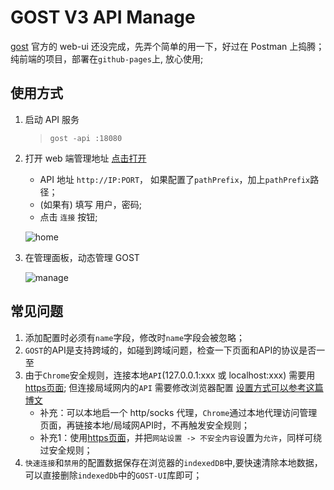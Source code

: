 # GOST V3 API Manage

[gost](https://github.com/go-gost/gost) 官方的 web-ui 还没完成，先弄个简单的用一下，好过在 Postman 上捣腾；  
纯前端的项目，部署在`github-pages`上, 放心使用;

## 使用方式

1. 启动 API 服务

   > `gost -api :18080`


2. 打开 web 端管理地址 [点击打开](http://gost.whyoop.com/)

   - API 地址 `http://IP:PORT`， 如果配置了`pathPrefix`，加上`pathPrefix`路径；
   - (如果有) 填写 用户，密码;
   - 点击 `连接` 按钮; 
  
   ![home](https://gost.whyoop.com/page-home.png)

3. 在管理面板，动态管理 GOST

   ![manage](https://gost.whyoop.com/page-manage.png)

## 常见问题

1. 添加配置时必须有`name`字段，修改时`name`字段会被忽略；
2. `GOST`的API是支持跨域的，如碰到跨域问题，检查一下页面和API的协议是否一至
3. 由于`Chrome`安全规则，连接本地`API`(127.0.0.1:xxx 或 localhost:xxx) 需要用[https页面](https://gost.whyoop.com/); 但连接局域网内的`API` 需要修改浏览器配置 [设置方式可以参考这篇博文](https://blog.csdn.net/Flywithdawn/article/details/128253604)
   - 补充：可以本地启一个 http/socks 代理，`Chrome`通过本地代理访问管理页面，再链接本地/局域网API时，不再触发安全规则；
   - 补充1：使用[https页面](https://gost.whyoop.com/)，并把`网站设置 -> 不安全内容`设置为`允许`，同样可绕过安全规则；
4. `快速连接`和`禁用`的配置数据保存在浏览器的`indexedDB`中,要快速清除本地数据，可以直接删除`indexedDb`中的`GOST-UI`库即可；
